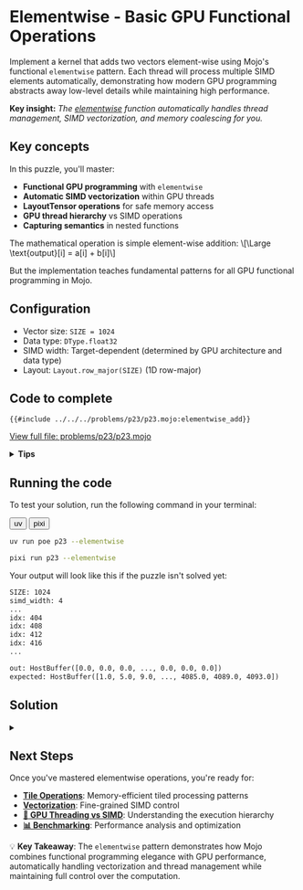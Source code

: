 # Elementwise - Basic GPU Functional Operations

Implement a kernel that adds two vectors element-wise using Mojo's functional `elementwise` pattern. Each thread will process multiple SIMD elements automatically, demonstrating how modern GPU programming abstracts away low-level details while maintaining high performance.

**Key insight:** _The [elementwise](https://docs.modular.com/mojo/stdlib/algorithm/functional/elementwise/) function automatically handles thread management, SIMD vectorization, and memory coalescing for you._

## Key concepts

In this puzzle, you'll master:
- **Functional GPU programming** with `elementwise`
- **Automatic SIMD vectorization** within GPU threads
- **LayoutTensor operations** for safe memory access
- **GPU thread hierarchy** vs SIMD operations
- **Capturing semantics** in nested functions

The mathematical operation is simple element-wise addition:
\\[\Large \text{output}[i] = a[i] + b[i]\\]

But the implementation teaches fundamental patterns for all GPU functional programming in Mojo.

## Configuration

- Vector size: `SIZE = 1024`
- Data type: `DType.float32`
- SIMD width: Target-dependent (determined by GPU architecture and data type)
- Layout: `Layout.row_major(SIZE)` (1D row-major)

## Code to complete

```mojo
{{#include ../../../problems/p23/p23.mojo:elementwise_add}}
```
<a href="{{#include ../_includes/repo_url.md}}/blob/main/problems/p23/p23.mojo" class="filename">View full file: problems/p23/p23.mojo</a>

<details>
<summary><strong>Tips</strong></summary>

<div class="solution-tips">

### 1. **Understanding the function structure**
The `elementwise` function expects a nested function with this exact signature:
```mojo
@parameter
@always_inline
fn your_function[simd_width: Int, rank: Int](indices: IndexList[rank]) capturing -> None:
    # Your implementation here
```

**Why each part matters:**
- `@parameter`: Enables compile-time specialization for optimal GPU code generation
- `@always_inline`: Forces inlining to eliminate function call overhead in GPU kernels
- `capturing`: Allows access to variables from the outer scope (the input/output tensors)
- `IndexList[rank]`: Provides multi-dimensional indexing (rank=1 for vectors, rank=2 for matrices)

### 2. **Index extraction and SIMD processing**
```mojo
idx = indices[0]  # Extract linear index for 1D operations
```
This `idx` represents the **starting position** for a SIMD vector, not a single element. If `SIMD_WIDTH=4` (GPU-dependent), then:
- Thread 0 processes elements `[0, 1, 2, 3]` starting at `idx=0`
- Thread 1 processes elements `[4, 5, 6, 7]` starting at `idx=4`
- Thread 2 processes elements `[8, 9, 10, 11]` starting at `idx=8`
- And so on...

### 3. **SIMD loading pattern**
```mojo
a_simd = a.load[simd_width](idx, 0)  # Load 4 consecutive floats (GPU-dependent)
b_simd = b.load[simd_width](idx, 0)  # Load 4 consecutive floats (GPU-dependent)
```
The second parameter `0` is the dimension offset (always 0 for 1D vectors). This loads a **vectorized chunk** of data in a single operation. The exact number of elements loaded depends on your GPU's SIMD capabilities.

### 4. **Vector arithmetic**
```mojo
result = a_simd + b_simd  # SIMD addition of 4 elements simultaneously (GPU-dependent)
```
This performs element-wise addition across the entire SIMD vector in parallel - much faster than 4 separate scalar additions.

### 5. **SIMD storing**
```mojo
output.store[simd_width](idx, 0, result)  # Store 4 results at once (GPU-dependent)
```
Writes the entire SIMD vector back to memory in one operation.

### 6. **Calling the elementwise function**
```mojo
elementwise[your_function, SIMD_WIDTH, target="gpu"](total_size, ctx)
```
- `total_size` should be `a.size()` to process all elements
- The GPU automatically determines how many threads to launch: `total_size // SIMD_WIDTH`

### 7. **Key debugging insight**
Notice the `print("idx:", idx)` in the template. When you run it, you'll see:
```
idx: 0, idx: 4, idx: 8, idx: 12, ...
```
This shows that each thread handles a different SIMD chunk, automatically spaced by `SIMD_WIDTH` (which is GPU-dependent).

</div>
</details>

## Running the code

To test your solution, run the following command in your terminal:

<div class="code-tabs" data-tab-group="package-manager">
  <div class="tab-buttons">
    <button class="tab-button">uv</button>
    <button class="tab-button">pixi</button>
  </div>
  <div class="tab-content">

```bash
uv run poe p23 --elementwise
```

  </div>
  <div class="tab-content">

```bash
pixi run p23 --elementwise
```

  </div>
</div>

Your output will look like this if the puzzle isn't solved yet:
```txt
SIZE: 1024
simd_width: 4
...
idx: 404
idx: 408
idx: 412
idx: 416
...

out: HostBuffer([0.0, 0.0, 0.0, ..., 0.0, 0.0, 0.0])
expected: HostBuffer([1.0, 5.0, 9.0, ..., 4085.0, 4089.0, 4093.0])
```

## Solution

<details class="solution-details">
<summary></summary>

```mojo
{{#include ../../../solutions/p23/p23.mojo:elementwise_add_solution}}
```

<div class="solution-explanation">

The elementwise functional pattern in Mojo demonstrates several fundamental concepts for modern GPU programming:

### 1. **Functional abstraction philosophy**

The `elementwise` function represents a paradigm shift from traditional GPU programming:

**Traditional CUDA/HIP approach:**
```mojo
# Manual thread management
idx = thread_idx.x + block_idx.x * block_dim.x
if idx < size:
    output[idx] = a[idx] + b[idx];  // Scalar operation
```

**Mojo functional approach:**
```mojo
# Automatic management + SIMD vectorization
elementwise[add_function, simd_width, target="gpu"](size, ctx)
```

**What `elementwise` abstracts away:**
- **Thread grid configuration**: No need to calculate block/grid dimensions
- **Bounds checking**: Automatic handling of array boundaries
- **Memory coalescing**: Optimal memory access patterns built-in
- **SIMD orchestration**: Vectorization handled transparently
- **GPU target selection**: Works across different GPU architectures

### 2. **Deep dive: nested function architecture**

```mojo
@parameter
@always_inline
fn add[simd_width: Int, rank: Int](indices: IndexList[rank]) capturing -> None:
```

**Parameter Analysis:**
- **`@parameter`**: This decorator enables **compile-time specialization**. The function is generated separately for each unique `simd_width` and `rank`, allowing aggressive optimization.
- **`@always_inline`**: Critical for GPU performance - eliminates function call overhead by embedding the code directly into the kernel.
- **`capturing`**: Enables **lexical scoping** - the inner function can access variables from the outer scope without explicit parameter passing.
- **`IndexList[rank]`**: Provides **dimension-agnostic indexing** - the same pattern works for 1D vectors, 2D matrices, 3D tensors, etc.

### 3. **SIMD execution model deep dive**

```mojo
idx = indices[0]                          # Linear index: 0, 4, 8, 12... (GPU-dependent spacing)
a_simd = a.load[simd_width](idx, 0)       # Load: [a[0:4], a[4:8], a[8:12]...] (4 elements per load)
b_simd = b.load[simd_width](idx, 0)       # Load: [b[0:4], b[4:8], b[8:12]...] (4 elements per load)
ret = a_simd + b_simd                     # SIMD: 4 additions in parallel (GPU-dependent)
output.store[simd_width](idx, 0, ret)     # Store: 4 results simultaneously (GPU-dependent)
```

**Execution Hierarchy Visualization:**
```
GPU Architecture:
├── Grid (entire problem)
│   ├── Block 1 (multiple warps)
│   │   ├── Warp 1 (32 threads) --> We'll learn about Warp in the next Part VI
│   │   │   ├── Thread 1 → SIMD[4 elements]  ← Our focus (GPU-dependent width)
│   │   │   ├── Thread 2 → SIMD[4 elements]
│   │   │   └── ...
│   │   └── Warp 2 (32 threads)
│   └── Block 2 (multiple warps)
```

**For a 1024-element vector with SIMD_WIDTH=4 (example GPU):**
- **Total SIMD operations needed**: 1024 ÷ 4 = 256
- **GPU launches**: 256 threads (1024 ÷ 4)
- **Each thread processes**: Exactly 4 consecutive elements
- **Memory bandwidth**: SIMD_WIDTH× improvement over scalar operations

**Note**: SIMD width varies by GPU architecture (e.g., 4 for some GPUs, 8 for RTX 4090, 16 for A100).

### 4. **Memory access pattern analysis**

```mojo
a.load[simd_width](idx, 0)  // Coalesced memory access
```

**Memory Coalescing Benefits:**
- **Sequential access**: Threads access consecutive memory locations
- **Cache optimization**: Maximizes L1/L2 cache hit rates
- **Bandwidth utilization**: Achieves near-theoretical memory bandwidth
- **Hardware efficiency**: GPU memory controllers optimized for this pattern

**Example for SIMD_WIDTH=4 (GPU-dependent):**
```
Thread 0: loads a[0:4]   → Memory bank 0-3
Thread 1: loads a[4:8]   → Memory bank 4-7
Thread 2: loads a[8:12]  → Memory bank 8-11
...
Result: Optimal memory controller utilization
```

### 5. **Performance characteristics & optimization**

**Computational Intensity Analysis (for SIMD_WIDTH=4):**
- **Arithmetic operations**: 1 SIMD addition per 4 elements
- **Memory operations**: 2 SIMD loads + 1 SIMD store per 4 elements
- **Arithmetic intensity**: 1 add ÷ 3 memory ops = 0.33 (memory-bound)

**Why This Is Memory-Bound:**
```
Memory bandwidth >>> Compute capability for simple operations
```

**Optimization Implications:**
- Focus on memory access patterns rather than arithmetic optimization
- SIMD vectorization provides the primary performance benefit
- Memory coalescing is critical for performance
- Cache locality matters more than computational complexity

### 6. **Scaling and adaptability**

**Automatic Hardware Adaptation:**
```mojo
alias SIMD_WIDTH = simd_width_of[dtype, target = _get_gpu_target()]()
```

- **GPU-specific optimization**: SIMD width adapts to hardware (e.g., 4 for some cards, 8 for RTX 4090, 16 for A100)
- **Data type awareness**: Different SIMD widths for float32 vs float16
- **Compile-time optimization**: Zero runtime overhead for hardware detection

**Scalability Properties:**
- **Thread count**: Automatically scales with problem size
- **Memory usage**: Linear scaling with input size
- **Performance**: Near-linear speedup until memory bandwidth saturation

### 7. **Advanced insights: why this pattern matters**

**Foundation for Complex Operations:**
This elementwise pattern is the building block for:
- **Reduction operations**: Sum, max, min across large arrays
- **Broadcast operations**: Scalar-to-vector operations
- **Complex transformations**: Activation functions, normalization
- **Multi-dimensional operations**: Matrix operations, convolutions

**Compared to Traditional Approaches:**
```mojo
// Traditional: Error-prone, verbose, hardware-specific
__global__ void add_kernel(float* output, float* a, float* b, int size) {
    int idx = blockIdx.x * blockDim.x + threadIdx.x;
    if (idx < size) {
        output[idx] = a[idx] + b[idx];  // No vectorization
    }
}

// Mojo: Safe, concise, automatically vectorized
elementwise[add, SIMD_WIDTH, target="gpu"](size, ctx)
```

**Benefits of Functional Approach:**
- **Safety**: Automatic bounds checking prevents buffer overruns
- **Portability**: Same code works across GPU vendors/generations
- **Performance**: Compiler optimizations often exceed hand-tuned code
- **Maintainability**: Clean abstractions reduce debugging complexity
- **Composability**: Easy to combine with other functional operations

This pattern represents the future of GPU programming - high-level abstractions that don't sacrifice performance, making GPU computing accessible while maintaining optimal efficiency.

</div>
</details>

## Next Steps

Once you've mastered elementwise operations, you're ready for:

- **[Tile Operations](./tile.md)**: Memory-efficient tiled processing patterns
- **[Vectorization](./vectorize.md)**: Fine-grained SIMD control
- **[🧠 GPU Threading vs SIMD](./gpu-thread-vs-simd.md)**: Understanding the execution hierarchy
- **[📊 Benchmarking](./benchmarking.md)**: Performance analysis and optimization

💡 **Key Takeaway**: The `elementwise` pattern demonstrates how Mojo combines functional programming elegance with GPU performance, automatically handling vectorization and thread management while maintaining full control over the computation.
